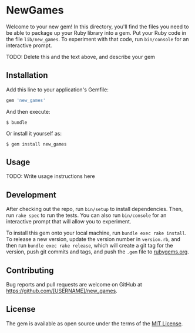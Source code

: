 # NewGames

Welcome to your new gem! In this directory, you'll find the files you need to be able to package up your Ruby library into a gem. Put your Ruby code in the file `lib/new_games`. To experiment with that code, run `bin/console` for an interactive prompt.

TODO: Delete this and the text above, and describe your gem

## Installation

Add this line to your application's Gemfile:

```ruby
gem 'new_games'
```

And then execute:

    $ bundle

Or install it yourself as:

    $ gem install new_games

## Usage

TODO: Write usage instructions here

## Development

After checking out the repo, run `bin/setup` to install dependencies. Then, run `rake spec` to run the tests. You can also run `bin/console` for an interactive prompt that will allow you to experiment.

To install this gem onto your local machine, run `bundle exec rake install`. To release a new version, update the version number in `version.rb`, and then run `bundle exec rake release`, which will create a git tag for the version, push git commits and tags, and push the `.gem` file to [rubygems.org](https://rubygems.org).

## Contributing

Bug reports and pull requests are welcome on GitHub at https://github.com/[USERNAME]/new_games.


## License

The gem is available as open source under the terms of the [MIT License](http://opensource.org/licenses/MIT).

